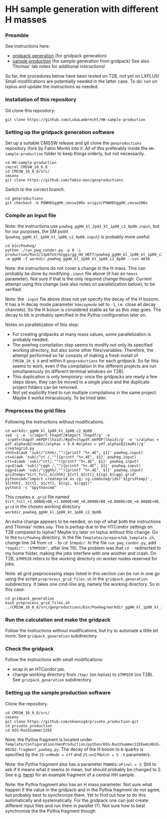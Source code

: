 # HH sample generation with different H masses

### Preamble
See instructions here:
- [gridpack generation](https://gitlab.cern.ch/hh/hhgridpacks) (for gridpack generation)
- [sample production](https://github.com/ekoenig4/private_production) (for sample generation from gridpack)
See also Thomas' lab notes for additional instructions!

So far, the procedures below have been tested on T2B, not yet on LXPLUS!
Small modifications are potentially needed in the latter case.
To do: run on lxplus and update the instructions as needed.

### Installation of this repository
Git clone this repository:

```
git clone https://github.com/LukaLambrecht/HH-sample-production
```

### Setting up the gridpack generation software
Set up a suitable CMSSW release and git clone the `genproductions` repository (fork by Fabio Monti) into it. All of this preferably inside the `HH-sample-production` folder to keep things orderly, but not necessarily.

```
cd HH-sample-production
cmsrel CMSSW_10_6_8
cd CMSSW_10_6_8/src/
cmsenv
git clone https://github.com/fabio-mon/genproductions
```

Switch to the correct branch.

```
cd genproductions
git checkout -b POWHEGggHH_cmssw106x origin/POWHEGggHH_cmssw106x
```

### Compile an input file
Note: the instructions use `powheg_ggHH_kl_2p45_kt_1p00_c2_0p00.input`, but for our purposes, the SM point (`powheg_ggHH_kl_1p00_kt_1p00_c2_0p00.input`) is probably more useful.

```
cd bin/Powheg/
python ./run_pwg_condor.py -p 0 -i production/Run3/13p6TeV/Higgs/gg_HH_HEFT/powheg_ggHH_kl_1p00_kt_1p00_c2_0p00.input -m ggHH -f workdir_powheg_ggHH_kl_1p00_kt_1p00_c2_0p00 --svn 4038
```

Note: the instructions do not cover a change in the H mass.
This can probably be done by modifying `.input` file above (it has an `hmass` parameter).
Not sure if that is the only required change though.
Current attempt using this change (see also notes on parallelization below); to be verified.

Note: the `.input` file above does not yet specify the decay of the H bosons.
It has a H decay mode parameter `hdecaymode` set to `-1`, i.e. close all decay channels).
So the H boson is considered stable as far as this step goes.
The decay to bb is probably specified in the Pythia configuration later on.

Notes on parallelization of this step:
- For creating gridpacks at many mass values, some parallelization is probably needed.
- The powheg compilation step seems to modify not only its specified working directory, but also some other files/variables. Therefore, the attempt performed so far consists of making a fresh install of `CMSSW_10_6_8` and within it `genproductions` for each gridpack. So far this seems to work, even if the compilation in the different projects are run simultaneously (in different terminal windows on T2B).
- This duplication is only temporary; once the gridpacks are ready a few steps down, they can be moved to a single place and the duplicate project folders can be removed.
- Not yet explicitly tried to run multiple compilations in the same project. Maybe it works miraculously. To be tried later.

### Preprocess the grid files
Following the instructions without modifications.

```
cd workdir_ggHH_kl_1p00_kt_1p00_c2_0p00
sed -i -e 's/import lhapdf/#import lhapdf/g' -e 's/pdf=lhapdf.mkPDF(lhaid)/#pdf=lhapdf.mkPDF(lhaid)/g' -e 's/alphas = pdf.alphasQ2(muRs)/alphas = 0.0 #alphas = pdf.alphasQ2(muRs)/g'  creategrid.py
chhh=$(awk 'sub(/^chhh/,""){printf "%+.4E", $1}' powheg.input)
ct=$(awk 'sub(/^ct /,""){printf "%+.4E", $1}' powheg.input)
ctt=$(awk 'sub(/^ctt/,""){printf "%+.4E", $1}' powheg.input)
cg=$(awk 'sub(/^cggh /,""){printf "%+.4E", $1}' powheg.input)
cgg=$(awk 'sub(/^cgghh/,""){printf "%+.4E", $1}' powheg.input)
gridtemp="Virt_full_${chhh}_${ct}_${ctt}_${cg}_${cgg}.grid"
pythoncmd="import creategrid as cg; cg.combinegrids('${gridtemp}', ${chhh}, ${ct}, ${ctt}, ${cg}, ${cgg})"
python3 -c "$pythoncmd"
```

This creates a `.grid` file named `Virt_full_+1.0000E+00_+1.0000E+00_+0.0000E+00_+0.0000E+00_+0.0000E+00.grid` in the chosen working directory `workdir_powheg_ggHH_kl_1p00_kt_1p00_c2_0p00`.

An extra change appears to be needed, on top of what both the instructions and Thomas' notes say.
This is perhap due to the HTCondor settings on T2B compared to lxplus?
Maybe try later on lxplus without this change.
Go to the `bin/Powheg` directory.
In the file `Templates/prepareJob_template.sh`, change line 34 from `cd -` to `cd $tmpdir`.
In the file `run_pwg_condor.py`, add `"tmpdir": "$TMPDIR",` after line 110.
The problem was that `cd -` redirected to my home folder, making the jobs interfere with one another and crash.
On T2B, `$TMPDIR` refers to the working directory on worker nodes reserved for jobs.

Note: all grid preprocessing steps listed in this section can be run in one go using the script `preprocess_grid_files.sh` in the `gridpack_generation` subdirectory. It takes one cmd-line arg, namely the working directory. So in this case:

```
cd gridpack_generation
bash preprocess_grid_files.sh ../CMSSW_10_6_8/src/genproductions/bin/Powheg/workdir_ggHH_kl_1p00_kt_1p00_c2_0p00
```

### Run the calculation and make the gridpack
Follow the instructions without modifications, but try to automate a little bit more. See `gridpack_generation` subdirectory.

### Check the gridpack
Follow the instructions with small modifications:
- wrap in an HTCondor job.
- change working directory from `/tmp/` (on lxplus) to `$TMPDIR` (on T2B).
See `gridpack_generation` subdirectory.

### Setting up the sample production software
Clone the repository.

```
cd CMSSW_10_6_8/src/
cmsenv
git clone https://github.com/ekoenig4/private_production.git
cd private_production
cd HIG-Run3Summer22EE
```

Note: the Pythia fragment is located under `Template/Configuration/GenProduction/python/HIG-Run3Summer22EEwmLHEGS-00282-fragment_powheg.py`. The decay of the H boson to b quarks is specified by the `25:onMode = off` and `25:onIfMatch = 5 -5` parameters.

Note: the Pythia fragment also has a parameter `POWHEG:nFinal = 3`.
Still to ask if it means what it seems to mean, but should probably be changed to 2.
See e.g. [here](https://cms-pdmv-prod.web.cern.ch/mcm/public/restapi/requests/get_fragment/TSG-Run3Summer22EEwmLHEGS-00013/0)) for an example fragment of a central HH sample.

Note: the Pythia fragment also has an H mass parameter.
Not sure what happen if the value in the gridpack and in the Pythia fragment do not agree, but probably best to synchronize them.
Yet to find out how to do this automatically and systematically.
For the gridpack one can just create different input files and run them in parallel (?).
Not sure how to best synchronize the the Pythia fragment though.
